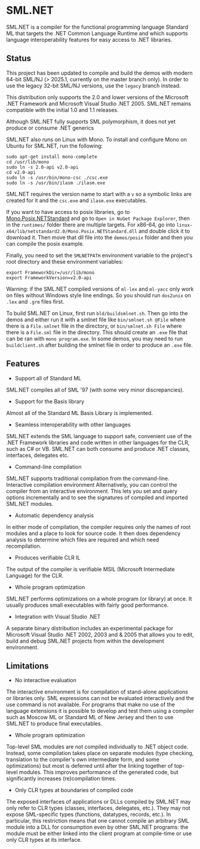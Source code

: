 SML.NET
=======

SML.NET   is  a   compiler   for  the   functional
programming language Standard  ML that targets the
.NET  Common Language  Runtime and  which supports
language interoperability features for easy access
to .NET libraries.

Status
------

This project has been updated to compile
and build the demos with modern 64-bit SML/NJ
(> 2025.1, currently on the master branch only).
In order to use the legacy 32-bit SML/NJ versions,
use the `legacy` branch instead.

This distribution only supports  the 2.0 and lower
versions  of  the  Microsoft  .NET  Framework  and
Microsoft Visual Studio .NET 2005. SML.NET remains
compatible with the initial 1.0 and 1.1 releases.

Although SML.NET fully  supports SML polymorphism,
it does not yet produce or consume .NET generics

SML.NET also runs on Linux with Mono. To install
and configure Mono on Ubuntu for SML.NET, run the
following:

```
sudo apt-get install mono-complete
cd /usr/lib/mono
sudo ln -s 2.0-api v2.0-api
cd v2.0-api
sudo ln -s /usr/bin/mono-csc ./csc.exe
sudo ln -s /usr/bin/ilasm ./ilasm.exe
```

SML.NET requires the version name to start with
a `v` so a symbolic links are created for it and
the `csc.exe` and `ilasm.exe` executables.

If you want to have access to posix libraries, go to
[Mono.Posix.NETStandard](https://www.nuget.org/packages/Mono.Posix.NETStandard/5.20.1-preview)
and go to `Open in NuGet Package Explorer`, then in the `runtimes/` folder there are multiple
targets. For x86-64, go into `linux-x64/lib/netstandard2.0/Mono.Posix.NETStandard.dll` and
double click it to download it. Then move that dll file into the `demos/posix` folder and
then you can compile the posix example.

Finally, you need to set the `SMLNETPATH`
environment variable to the project's root
directory and these environment variables:

```
export FrameworkDir=/usr/lib/mono
export FrameworkVersion=v2.0-api
```

Warning: if the SML.NET compiled versions of
`ml-lex` and `ml-yacc` only work on files without
Windows style line endings. So you should run
`dos2unix` on `.lex` and `.grm` files first.

To build SML.NET on Linux, first run
`bld/buildsmlnet.sh`. Then go into the demos and
either run it with a smlnet file like
`bin/smlnet.sh @File` where there is a
`File.smlnet` file in the directory, or
`bin/smlnet.sh File` where there is a `File.sml`
file in the directory. This should create an
`.exe` file that can be ran with
`mono program.exe`. In some demos, you may need
to run `buildclient.sh` after building the
smlnet file in order to produce an `.exe` file.

Features
--------

* Support all of Standard ML

SML.NET compiles  all of  SML '97 (with  some very
minor discrepancies).

* Support for the Basis library

Almost  all of  the Standard  ML Basis  Library is
implemented.

* Seamless  interoperability with  other languages

SML.NET extends the SML  language to support safe,
convenient use of the .NET Framework libraries and
code written in other  languages for the CLR, such
as C# or VB. SML.NET  can both consume and produce
.NET classes, interfaces, delegates etc.

* Command-line compilation

SML.NET supports traditional  compilation from the
command-line. Interactive  compilation environment
Alternatively, you  can control the  compiler from
an  interactive  environment.  This lets  you  set
and  query options  incrementally and  to see  the
signatures  of   compiled  and   imported  SML.NET
modules.

* Automatic dependency analysis

In  either  mode   of  compilation,  the  compiler
requires  only the  names  of root  modules and  a
place  to  look  for  source code.  It  then  does
dependency analysis  to determine which  files are
required and which need recompilation.

* Produces verifiable CLR IL

The  output of  the  compiler  is verifiable  MSIL
(Microsoft Intermediate Language) for the CLR.

* Whole program optimization

SML.NET performs optimizations  on a whole program
(or library)  at once.  It usually  produces small
executables with fairly good performance.

* Integration with Visual Studio .NET

A   separate  binary   distribution  includes   an
experimental package  for Microsoft  Visual Studio
.NET  2002, 2003  and &  2005 that  allows you  to
edit, build and debug SML.NET projects from within
the development environment.

Limitations
-----------

* No interactive evaluation

The interactive environment  is for compilation of
stand-alone  applications or  libraries only.  SML
expressions can not be evaluated interactively and
the  use command  is not  available. For  programs
that make no use of  the language extensions it is
possible to develop and test them using a compiler
such as Moscow ML or Standard ML of New Jersey and
then to use SML.NET to produce final executables.

* Whole program optimization

Top-level   SML    modules   are    not   compiled
individually  to .NET  object code.  Instead, some
compilation takes place  on separate modules (type
checking,  translation   to  the   compiler's  own
intermediate  form,  and some  optimizations)  but
most is deferred until  after the linking together
of top-level modules. This improves performance of
the  generated code,  but significantly  increases
(re)compilation times.

* Only CLR types at boundaries of compiled code

The  exposed interfaces  of  applications or  DLLs
compiled by  SML.NET may  only refer to  CLR types
(classes,   interfaces,  delegates,   etc.).  They
may  not  expose  SML-specific  types  (functions,
datatypes,  records,  etc.). In  particular,  this
restriction  means  that  one  cannot  compile  an
arbitrary SML  module into  a DLL  for consumption
even by  other SML.NET  programs: the  module must
be  either  linked  into  the  client  program  at
compile-time  or   use  only  CLR  types   at  its
interface.

